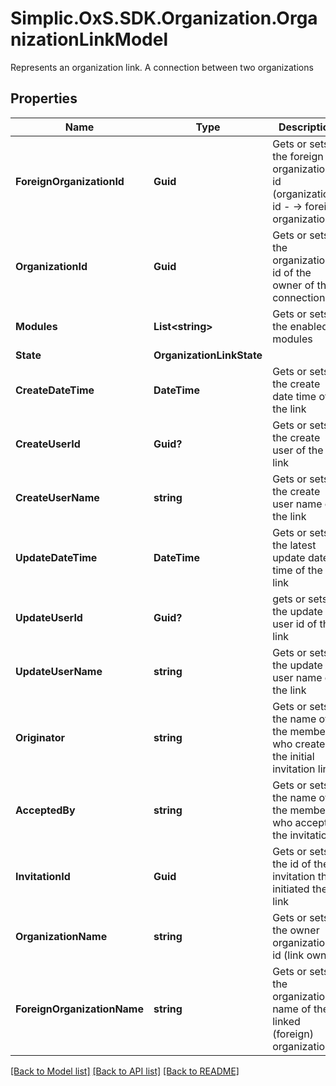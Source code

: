 # Simplic.OxS.SDK.Organization.OrganizationLinkModel
Represents an organization link. A connection between two organizations

## Properties

Name | Type | Description | Notes
------------ | ------------- | ------------- | -------------
**ForeignOrganizationId** | **Guid** | Gets or sets the foreign organization id (organization-id - -&gt; foreign organization) | [optional] 
**OrganizationId** | **Guid** | Gets or sets the organization id of the owner of the connection | [optional] 
**Modules** | **List&lt;string&gt;** | Gets or sets the enabled modules | [optional] 
**State** | **OrganizationLinkState** |  | [optional] 
**CreateDateTime** | **DateTime** | Gets or sets the create date time of the link | [optional] 
**CreateUserId** | **Guid?** | Gets or sets the create user of the link | [optional] 
**CreateUserName** | **string** | Gets or sets the create user name of the link | [optional] 
**UpdateDateTime** | **DateTime** | Gets or sets the latest update date time of the link | [optional] 
**UpdateUserId** | **Guid?** | gets or sets the update user id of the link | [optional] 
**UpdateUserName** | **string** | Gets or sets the update user name of the link | [optional] 
**Originator** | **string** | Gets or sets the name of the member who created the initial invitation link | [optional] 
**AcceptedBy** | **string** | Gets or sets the name of the member who accepted the invitation | [optional] 
**InvitationId** | **Guid** | Gets or sets the id of the invitation that initiated the link | [optional] 
**OrganizationName** | **string** | Gets or sets the owner organization id (link owner) | [optional] 
**ForeignOrganizationName** | **string** | Gets or sets the organization name of the linked (foreign) organization | [optional] 

[[Back to Model list]](../README.md#documentation-for-models) [[Back to API list]](../README.md#documentation-for-api-endpoints) [[Back to README]](../README.md)

